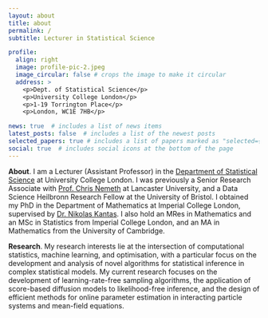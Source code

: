 ```yaml
---
layout: about
title: about
permalink: /
subtitle: Lecturer in Statistical Science

profile:
  align: right
  image: profile-pic-2.jpeg
  image_circular: false # crops the image to make it circular
  address: >
    <p>Dept. of Statistical Science</p>
    <p>University College London</p>
    <p>1-19 Torrington Place</p>
    <p>London, WC1E 7HB</p>

news: true  # includes a list of news items
latest_posts: false  # includes a list of the newest posts
selected_papers: true # includes a list of papers marked as "selected={true}"
social: true  # includes social icons at the bottom of the page
---
```


**About**. I am a Lecturer (Assistant Professor) in the <a href="https://www.ucl.ac.uk/statistics/department-statistical-science">Department of Statistical Science</a> at University College London. I was previously a Senior Research Associate with <a href="https://chris-nemeth.github.io/">Prof. Chris Nemeth</a> at Lancaster University, and a Data Science Heilbronn Research Fellow at the University of Bristol. I obtained my PhD in the Department of Mathematics at Imperial College London, supervised by <a href="http://wwwf.imperial.ac.uk/~nkantas/">Dr. Nikolas Kantas</a>. I also hold an MRes in Mathematics and an MSc in Statistics from Imperial College London, and an MA in Mathematics from the University of Cambridge.

**Research**. My research interests lie at the intersection of computational statistics, machine learning, and optimisation, with a particular focus on the development and analysis of novel algorithms for statistical inference in complex statistical models. My current research focuses on the development of learning-rate-free sampling algorithms, the application of score-based diffusion models to likelihood-free inference, and the design of efficient methods for online parameter estimation in interacting particle systems and mean-field equations.  
